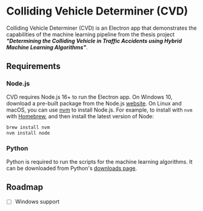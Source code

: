 # Colliding Vehicle Determiner (CVD)

Colliding Vehicle Determiner (CVD) is an Electron app that demonstrates the capabilities of the machine learning pipeline from the thesis project ***"Determining the Colliding Vehicle in Traffic Accidents using Hybrid Machine Learning Algorithms"***.

## Requirements

### Node.js
CVD requires Node.js 16+ to run the Electron app. On Windows 10, download a pre-built package from the Node.js [website][node]. On Linux and macOS, you can use [nvm][nvm] to install Node.js. For example, to install with `nvm` with [Homebrew][brew], and then install the latest version of Node:

```sh
brew install nvm
nvm install node
```

### Python
Python is required to run the scripts for the machine learning algorithms. It can be downloaded from Python's [downloads page][python].

[brew]: https://mxcl.github.com/homebrew/
[node]: https://nodejs.org/
[nvm]: https://github.com/nvm-sh/nvm
[python]: https://www.python.org/downloads/


## Roadmap
- [ ] Windows support
